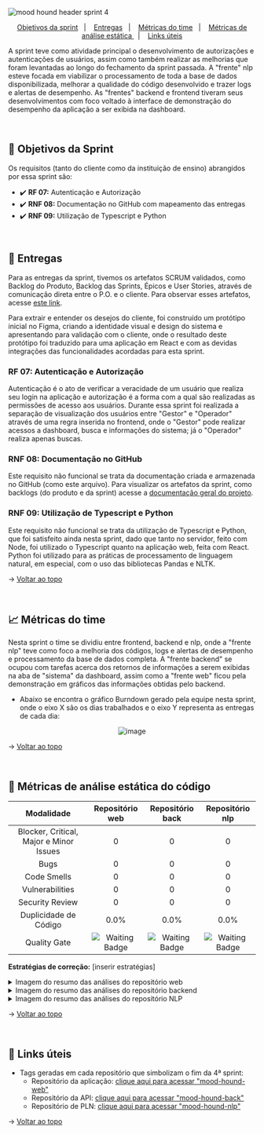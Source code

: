 <span id="topo">

![mood hound header sprint 4](https://github.com/The-Bugger-Ducks/mood-hound-documentation/assets/79321198/e4b4528c-9b28-4fe5-a5fe-9c8728dfad35)

<p align="center">
    <a href="#objetivos">Objetivos da sprint</a>  &nbsp |&nbsp &nbsp
    <a href="#entregas">Entregas</a> &nbsp |&nbsp &nbsp
    <a href="#metricas">Métricas do time</a> &nbsp |&nbsp &nbsp
    <a href="#analise">Métricas de análise estática </a> &nbsp |&nbsp &nbsp
    <a href="#links">Links úteis</a>
</p>

A sprint teve como atividade principal o desenvolvimento de autorizações e autenticações de usuários, assim como também realizar as melhorias que foram levantadas ao longo do fechamento da sprint passada. A "frente" nlp esteve focada em viabilizar o processamento de toda a base de dados disponibilizada, melhorar a qualidade do código desenvolvido e trazer logs e alertas de desempenho. As "frentes" backend e frontend tiveram seus desenvolvimentos com foco voltado à interface de demonstração do desempenho da aplicação a ser exibida na dashboard.

<br />

<span id="objetivos">
    
## :dart: Objetivos da Sprint
Os requisitos (tanto do cliente como da instituição de ensino) abrangidos por essa sprint são:

- :heavy_check_mark: **RF 07:** Autenticação e Autorização
- :heavy_check_mark: **RNF 08:** Documentação no GitHub com mapeamento das entregas
- :heavy_check_mark: **RNF 09:** Utilização de Typescript e Python

<br />

<span id="entregas">
        
## 📲 Entregas
Para as entregas da sprint, tivemos os artefatos SCRUM validados, como Backlog do Produto, Backlog das Sprints, Épicos e User Stories, através de comunicação direta entre o P.O. e o cliente. Para observar esses artefatos, acesse [este link](https://github.com/The-Bugger-Ducks/mood-hound-documentation#backlogs).

Para extrair e entender os desejos do cliente, foi construído um protótipo inicial no Figma, criando a identidade visual e design do sistema e apresentando para validação com o cliente, onde o resultado deste protótipo foi traduzido para uma aplicação em React e com as devidas integrações das funcionalidades acordadas para esta sprint.

### RF 07: Autenticação e Autorização

Autenticação é o ato de verificar a veracidade de um usuário que realiza seu login na aplicação e autorização é a forma com a qual são realizadas as permissões de acesso aos usuários. Durante essa sprint foi realizada a separação de visualização dos usuários entre "Gestor" e "Operador" através de uma regra inserida no frontend, onde o "Gestor" pode realizar acessos a dashboard, busca e informações do sistema; já o "Operador" realiza apenas buscas. 

### RNF 08: Documentação no GitHub

Este requisito não funcional se trata da documentação criada e armazenada no GitHub (como este arquivo). Para visualizar os artefatos da sprint, como backlogs (do produto e da sprint) acesse a [documentação geral do projeto](https://github.com/The-Bugger-Ducks/mood-hound-documentation).

### RNF 09: Utilização de Typescript e Python

Este requisito não funcional se trata da utilização de Typescript e Python, que foi satisfeito ainda nesta sprint, dado que tanto no servidor, feito com Node, foi utilizado o Typescript quanto na aplicação web, feita com React. Python foi utilizado para as práticas de processamento de linguagem natural, em especial, com o uso das bibliotecas Pandas e NLTK.

→ [Voltar ao topo](#topo)

<br />

<span id="metricas">
    
## :chart_with_upwards_trend: Métricas do time
Nesta sprint o time se dividiu entre frontend, backend e nlp, onde a "frente nlp" teve como foco a melhoria dos códigos, logs e alertas de desempenho e processamento da base de dados completa. A "frente backend" se ocupou com tarefas acerca dos retornos de informações a serem exibidas na aba de "sistema" da dashboard, assim como a "frente web" ficou pela demonstração em gráficos das informações obtidas pelo backend.  
- Abaixo se encontra o gráfico Burndown gerado pela equipe nesta sprint, onde o eixo X são os dias trabalhados e o eixo Y representa as entregas de cada dia:
    
<div align="center">

![image](https://github.com/The-Bugger-Ducks/mood-hound-documentation/assets/79321198/519d186d-3287-4f5a-ae9f-1a708bdd1c5e)

</div>

→ [Voltar ao topo](#topo)

<br />

<span id="analise">

## 🐞 Métricas de análise estática do código

<div align="center">

|               Modalidade                |                                                Repositório web                                                 |                                                Repositório back                                                |                                                Repositório nlp                                                 |
| :-------------------------------------: | :------------------------------------------------------------------------------------------------------------: | :------------------------------------------------------------------------------------------------------------: | :------------------------------------------------------------------------------------------------------------: |
| Blocker, Critical, Major e Minor Issues |                                                       0                                                        |                                                       0                                                        |                                                       0                                                        |
|                  Bugs                   |                                                       0                                                        |                                                       0                                                        |                                                       0                                                        |
|               Code Smells               |                                                       0                                                        |                                                       0                                                        |                                                       0                                                        |
|             Vulnerabilities             |                                                       0                                                        |                                                       0                                                        |                                                       0                                                        |
|             Security Review             |                                                       0                                                        |                                                       0                                                        |                                                       0                                                        |
|          Duplicidade de Código          |                                                      0.0%                                                      |                                                      0.0%                                                      |                                                      0.0%                                                      |
|              Quality Gate               | <img src="https://img.shields.io/badge/Waiting-FFFFFF?style=for-the-badge&logoColor=white" alt="Waiting Badge"> | <img src="https://img.shields.io/badge/Waiting-FFFFFF?style=for-the-badge&logoColor=white" alt="Waiting Badge"> | <img src="https://img.shields.io/badge/Waiting-FFFFFF?style=for-the-badge&logoColor=white" alt="Waiting Badge"> |

</div>

**Estratégias de correção:** [inserir estratégias]

<details>
<summary>Imagem do resumo das análises do repositório web</summary>

[inserir imagem]

</details>

<details>
<summary>Imagem do resumo das análises do repositório backend</summary>

[inserir imagem]

</details>

<details>
<summary>Imagem do resumo das análises do repositório NLP</summary>

[inserir imagem]

</details>

→ [Voltar ao topo](#topo)

<span id="links">

<br/>
    
## :link: Links úteis

- Tags geradas em cada repositório que simbolizam o fim da 4ª sprint:
  - Repositório da aplicação: [clique aqui para acessar "mood-hound-web"](https://github.com/The-Bugger-Ducks/mood-hound-web)
  - Repositório da API: [clique aqui para acessar "mood-hound-back"](https://github.com/The-Bugger-Ducks/mood-hound-back)
  - Repositório de PLN: [clique aqui para acessar "mood-hound-nlp"](https://github.com/The-Bugger-Ducks/mood-hound-nlp)

→ [Voltar ao topo](#topo)
